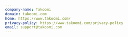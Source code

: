 ```yaml
---
company-name: Takoomi
domain: takoomi.com
home: https://www.takoomi.com/
privacy-policy: https://www.takoomi.com/privacy-policy
email: support@takoomi.com
---
```




